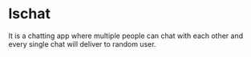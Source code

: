 # lschat
 It is a chatting app where multiple people can chat with each other and every single chat will deliver to random user.
